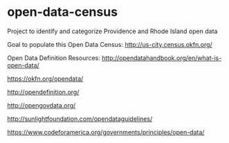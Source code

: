 open-data-census
================

Project to identify and categorize Providence and Rhode Island open data

Goal to populate this Open Data Census: http://us-city.census.okfn.org/



Open Data Definition Resources:
http://opendatahandbook.org/en/what-is-open-data/

https://okfn.org/opendata/

http://opendefinition.org/

http://opengovdata.org/

http://sunlightfoundation.com/opendataguidelines/

https://www.codeforamerica.org/governments/principles/open-data/
